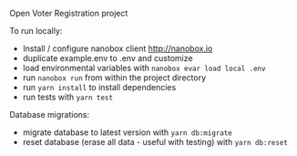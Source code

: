 Open Voter Registration project

To run locally:
* Install / configure nanobox client http://nanobox.io
* duplicate example.env to .env and customize
* load environmental variables with `nanobox evar load local .env`
* run `nanobox run` from within the project directory
* run `yarn install` to install dependencies 
* run tests with `yarn test`

Database migrations:
* migrate database to latest version with `yarn db:migrate`
* reset database (erase all data - useful with testing) with `yarn db:reset`
